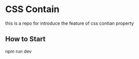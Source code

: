 # CSS Contain

this is a repo for introduce the feature of css contian property

## How to Start

npm run dev
